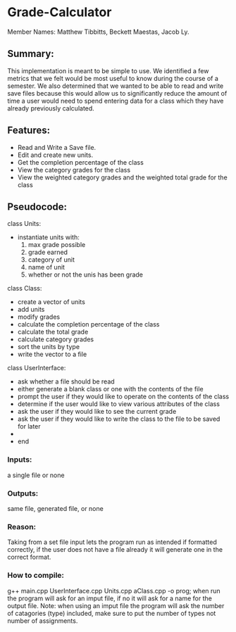 # Grade-Calculator
Member Names: Matthew Tibbitts, Beckett Maestas, Jacob Ly.

## Summary:
This implementation is meant to be simple to use. We identified a few metrics that we felt would be most useful to know during the course of a semester.
We also determined that we wanted to be able to read and write save files because this would allow us to significantly reduce the amount of time a user would
need to spend entering data for a class which they have already previously calculated. 

## Features: 
- Read and Write a Save file. 
- Edit and create new units.
- Get the completion percentage of the class
- View the category grades for the class
- View the weighted category grades and the weighted total grade for the class

## Pseudocode:
class Units:
 - instantiate units with:
    1. max grade possible
    2. grade earned
    3. category of unit
    4. name of unit
    5. whether or not the unis has been grade

class Class:
 -  create a vector of units
 -  add units
 -  modify grades
 -  calculate the completion percentage of the class
 -  calculate the total grade
 -  calculate category grades
 -  sort the units by type
 -  write the vector to a file


class UserInterface:
-  ask whether a file should be read
-  either generate a blank class or one with the contents of the file
-  prompt the user if they would like to operate on the contents of the class
-  determine if the user would like to view various attributes of the class
-  ask the user if they would like to see the current grade
-  ask the user if they would like to write the class to the file to be saved for later
-  
-  end

  ### Inputs: 
  a single file or none
  ### Outputs: 
  same file, generated file, or none
  ### Reason: 
  Taking from a set file input lets the program run as intended if formatted correctly, if the user does not have a file already it will generate one in the correct format.

### How to compile: 
g++ main.cpp UserInterface.cpp Units.cpp aClass.cpp -o prog; when run the program will ask for an imput file, if no it will ask for a name for the output file. Note: when using an imput file the program will ask the number of catagories (type) included, make sure to put the number of types not number of assignments.
